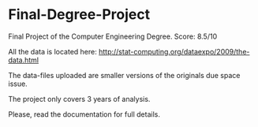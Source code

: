 # Final-Degree-Project
Final Project of the Computer Engineering Degree. Score: 8.5/10

All the data is located here: http://stat-computing.org/dataexpo/2009/the-data.html

The data-files uploaded are smaller versions of the originals due space issue.

The project only covers 3 years of analysis.

Please, read the documentation for full details.
